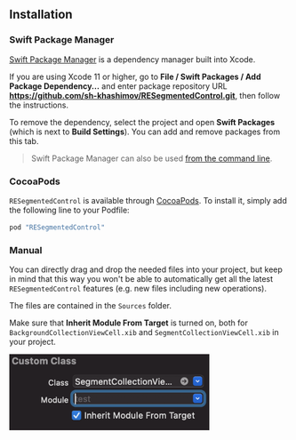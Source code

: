 ## Installation

### Swift Package Manager

[Swift Package Manager](https://swift.org/package-manager/) is a dependency manager built into Xcode.

If you are using Xcode 11 or higher, go to **File / Swift Packages / Add Package Dependency...** and enter package repository URL **https://github.com/sh-khashimov/RESegmentedControl.git**, then follow the instructions.

To remove the dependency, select the project and open **Swift Packages** (which is next to **Build Settings**). You can add and remove packages from this tab.

> Swift Package Manager can also be used [from the command line](https://swift.org/package-manager/).

### CocoaPods

`RESegmentedControl` is available through [CocoaPods](http://cocoapods.org). To install
it, simply add the following line to your Podfile:

``` ruby
pod "RESegmentedControl"
```

### Manual

You can directly drag and drop the needed files into your project, but keep in mind that this way you won't be able to automatically get all the latest `RESegmentedControl` features (e.g. new files including new operations).

The files are contained in the `Sources` folder.

Make sure that **Inherit Module From Target** is turned on, both for `BackgroundCollectionViewCell.xib` and  `SegmentCollectionViewCell.xib` in your project.

<img src="../Images/inherit.png" width="360"/>